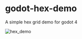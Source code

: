 # godot-hex-demo
A simple hex grid demo for godot 4

![hex_demo](https://github.com/Cerno-b/godot-hex-demo/assets/16470072/ddcf7ac4-fceb-4bab-a4ba-07546f60daf2)
